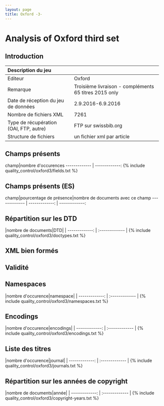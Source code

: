 ```yaml
---
layout: page
title: Oxford -3-
---
```

# Analysis of Oxford third set

## Introduction

|Description du jeu||
| :------------- | :------------- |
|Editeur|Oxford|
|Remarque|Troisième livraison - compléments 65 titres 2015 only|
|Date de réception du jeu de données|2.9.2016-6.9.2016|
|Nombre de fichiers XML | 7261 |
|Type de récupération (OAI, FTP, autre)|FTP sur swissbib.org|
|Structure de fichiers|un fichier xml par article|


## Champs présents

<div markdown="1">
champ|nombre d'occurences
------------- | -------------:
{% include quality_control/oxford3/fields.txt %}
</div>

## Champs présents (ES)

<div markdown="1">
champ|pourcentage de présence|nombre de documents avec ce champ
------------- | -------------: | -------------:

</div>

## Répartition sur les DTD

<div markdown="1">
|nombre de documents|DTD|
| -------------: | :------------- |
{% include quality_control/oxford3/doctypes.txt %}
</div>





## XML bien formés



## Validité



## Namespaces

<div markdown="1">
|nombre d'occurence|namespace|
| -------------: | :------------- |
{% include quality_control/oxford3/namespaces.txt %}
</div>

## Encodings

<div markdown="1">
|nombre d'occurence|encodings|
| -------------: | :------------- |
{% include quality_control/oxford3/encodings.txt %}
</div>


## Liste des titres

<div markdown="1">
|nombre d'occurence|journal|
| -------------: | :------------- |
{% include quality_control/oxford3/journals.txt %}
</div>



## Répartition sur les années de copyright

<div markdown="1">
|nombre de documents|année|
| -------------: | :------------- |
{% include quality_control/oxford3/copyright-years.txt %}
</div>
